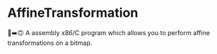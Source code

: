 # AffineTransformation
🙂➡️🙃 A assembly x86/C program which allows you to perform affine transformations on a bitmap.
